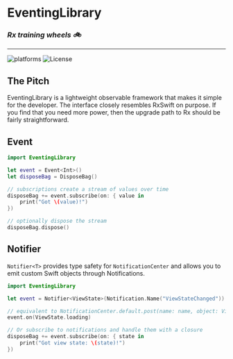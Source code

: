 #  EventingLibrary

### _Rx training wheels 🚲_
---
![platforms](https://img.shields.io/badge/platforms-iOS-333333.svg) ![License](https://img.shields.io/badge/license-MIT-blue.svg)

## The Pitch

EventingLibrary is a lightweight observable framework that makes it simple for the developer. The interface closely resembles RxSwift on purpose. If you find that you need more power, then the upgrade path to Rx should be fairly straightforward.

## Event

```swift
import EventingLibrary

let event = Event<Int>()
let disposeBag = DisposeBag()

// subscriptions create a stream of values over time
disposeBag += event.subscribe(on: { value in
    print("Got \(value)!")
})

// optionally dispose the stream
disposeBag.dispose()
```

## Notifier

`Notifier<T>` provides type safety for `NotificationCenter` and allows you to emit custom Swift objects through Notifications.

```swift
import EventingLibrary

let event = Notifier<ViewState>(Notification.Name("ViewStateChanged"))

// equivalent to NotificationCenter.default.post(name: name, object: ViewState.loading)
event.on(ViewState.loading)

// Or subscribe to notifications and handle them with a closure
disposeBag += event.subscribe(on: { state in
    print("Got view state: \(state)!")
})
```
